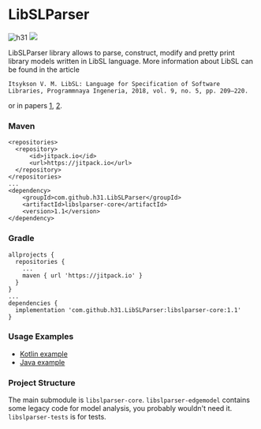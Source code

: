 # LibSLParser

![h31](https://circleci.com/gh/h31/LibSLParser.svg?style=shield)
[![](https://jitpack.io/v/h31/LibSLParser.svg)](https://jitpack.io/#h31/LibSLParser)

LibSLParser library allows to parse, construct, modify and pretty print library models written in LibSL language. More information about LibSL can be found in the article
```
Itsykson V. M. LibSL: Language for Specification of Software Libraries, Programmnaya Ingeneria, 2018, vol. 9, no. 5, pp. 209—220.
```
or in papers [1](https://link.springer.com/article/10.3103/S0146411618070027), [2](https://link.springer.com/chapter/10.1007/978-3-030-57663-9_23).

### Maven
```
<repositories>
  <repository>
      <id>jitpack.io</id>
      <url>https://jitpack.io</url>
  </repository>
</repositories>
...
<dependency>
    <groupId>com.github.h31.LibSLParser</groupId>
    <artifactId>libslparser-core</artifactId>
    <version>1.1</version>
</dependency>
```

### Gradle
```
allprojects {
  repositories {
    ...
    maven { url 'https://jitpack.io' }
  }
}
...
dependencies {
  implementation 'com.github.h31.LibSLParser:libslparser-core:1.1'
}
```

### Usage Examples

* [Kotlin example](https://github.com/h31/LibSLParser/blob/master/libslparser-tests/src/test/kotlin/ru/spbstu/insys/libsl/parser/test/ParserTest.kt#L22)
* [Java example](https://github.com/h31/LibSLParser/blob/master/libslparser-tests/src/test/java/ru/spbstu/insys/libsl/parser/test/ParserJavaUsageTest.java#L23)

### Project Structure

The main submodule is `libslparser-core`. `libslparser-edgemodel` contains some legacy code for model analysis, you probably wouldn't need it. `libslparser-tests` is for tests.
